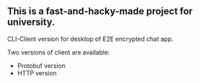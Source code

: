 ## This is a fast-and-hacky-made project for university.

CLI-Client version for desktop of E2E encrypted chat app.

Two versions of client are available:
- Protobuf version
- HTTP version

